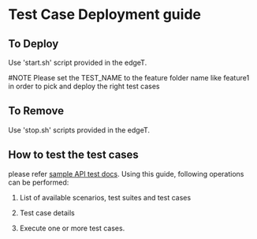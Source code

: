 # Test Case Deployment guide

## To Deploy

Use 'start.sh' script provided in the edgeT.

#NOTE
Please set the TEST_NAME to the feature folder name like feature1 in order
to pick and deploy the right test cases

## To Remove

Use 'stop.sh' scripts provided in the edgeT.

## How to test the test cases

please refer [sample API test docs](../../backend/api-req-res-sample.md).
Using this guide, following operations can be performed:

1. List of available scenarios, test suites and test cases

2. Test case details

3. Execute one or more test cases.
